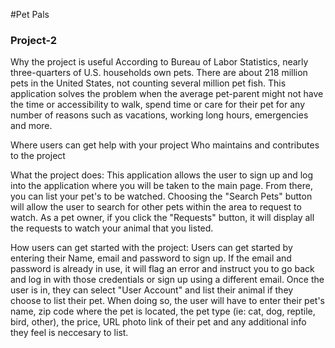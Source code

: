 #Pet Pals

### Project-2


Why the project is useful
According to Bureau of Labor Statistics, nearly three-quarters of U.S. households own pets. There are about 218 million pets in the United States, not counting several million pet fish. This application solves the problem when the average pet-parent might not have the time or accessibility to walk, spend time or care for their pet for any number of reasons such as vacations, working long hours, emergencies and more.




Where users can get help with your project
Who maintains and contributes to the project


What the project does:
This application allows the user to sign up and log into the application where you will be taken to the main page. From there, you can list your pet's to be watched. Choosing the "Search Pets" button will allow the user to search for other pets within the area to request to watch. 
As a pet owner, if you click the "Requests" button, it will display all the requests to watch your animal that you listed.


How users can get started with the project:
Users can get started by entering their Name, email and password to sign up. If the email and password is already in use, it will flag an error and instruct you to go back and log in with those credentials or sign up using a different email.
Once the user is in, they can select "User Account" and list their animal if they choose to list their pet. When doing so, the user will have to enter their pet's name, zip code where the pet is located, the pet type (ie: cat, dog, reptile, bird, other), the price, URL photo link of their pet and any additional info they feel is neccesary to list.
